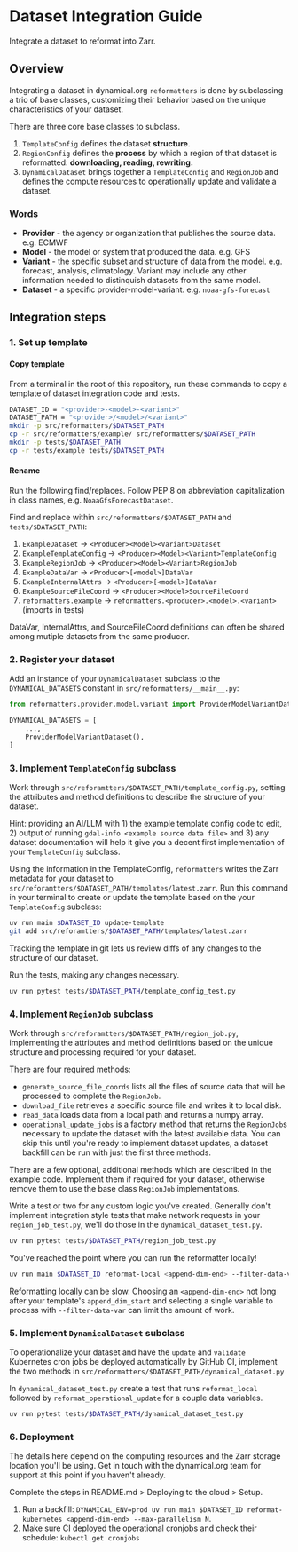 # Dataset Integration Guide
Integrate a dataset to reformat into Zarr.

## Overview
Integrating a dataset in dynamical.org `reformatters` is done by subclassing a trio of base classes, customizing their behavior based on the unique characteristics of your dataset.

There are three core base classes to subclass.
1. `TemplateConfig` defines the dataset **structure**.
1. `RegionConfig` defines the **process** by which a region of that dataset is reformatted: **downloading, reading, rewriting.**
1. `DynamicalDataset` brings together a `TemplateConfig` and `RegionJob` and defines the compute resources to operationally update and validate a dataset.

### Words
* **Provider** - the agency or organization that publishes the source data. e.g. ECMWF
* **Model** - the model or system that produced the data. e.g. GFS
* **Variant** - the specific subset and structure of data from the model. e.g. forecast, analysis, climatology. Variant may include any other information needed to distinquish datasets from the same model.
* **Dataset** - a specific provider-model-variant. e.g. `noaa-gfs-forecast`



## Integration steps

### 1. Set up template

#### Copy template
From a terminal in the root of this repository, run these commands to copy a template of dataset integration code and tests.
```bash
DATASET_ID = "<provider>-<model>-<variant>"
DATASET_PATH = "<provider>/<model>/<variant>"
mkdir -p src/reformatters/$DATASET_PATH
cp -r src/reformatters/example/ src/reformatters/$DATASET_PATH
mkdir -p tests/$DATASET_PATH
cp -r tests/example tests/$DATASET_PATH
```

#### Rename
Run the following find/replaces. Follow PEP 8 on abbreviation capitalization in class names, e.g. `NoaaGfsForecastDataset`.

Find and replace within `src/reformatters/$DATASET_PATH` and `tests/$DATASET_PATH`:
1. `ExampleDataset` -> `<Producer><Model><Variant>Dataset`
1. `ExampleTemplateConfig` -> `<Producer><Model><Variant>TemplateConfig`
1. `ExampleRegionJob` -> `<Producer><Model><Variant>RegionJob`
1. `ExampleDataVar` -> `<Producer>[<model>]DataVar`
1. `ExampleInternalAttrs` -> `<Producer>[<model>]DataVar`
1. `ExampleSourceFileCoord` -> `<Producer><Model>SourceFileCoord`
1. `reformatters.example` -> `reformatters.<producer>.<model>.<variant>` (imports in tests)

DataVar, InternalAttrs, and SourceFileCoord definitions can often be shared among mutiple datasets from the same producer.

### 2. Register your dataset

Add an instance of your `DynamicalDataset` subclass to the `DYNAMICAL_DATASETS` constant in `src/reformatters/__main__.py`:
```python
from reformatters.provider.model.variant import ProviderModelVariantDataset

DYNAMICAL_DATASETS = [
    ...,
    ProviderModelVariantDataset(),
]
```

### 3. Implement `TemplateConfig` subclass

Work through `src/reforamtters/$DATASET_PATH/template_config.py`, setting the attributes and method definitions to describe the structure of your dataset.

Hint: providing an AI/LLM with 1) the example template config code to edit, 2) output of running `gdal-info <example source data file>` and 3) any dataset documentation will help it give you a decent first implementation of your `TemplateConfig` subclass.

Using the information in the TemplateConfig, `reformatters` writes the Zarr metadata for your dataset to `src/reforamtters/$DATASET_PATH/templates/latest.zarr`.  Run this command in your terminal to create or update the template based on the your `TemplateConfig` subclass:
```bash
uv run main $DATASET_ID update-template
git add src/reforamtters/$DATASET_PATH/templates/latest.zarr
```
Tracking the template in git lets us review diffs of any changes to the structure of our dataset.

Run the tests, making any changes necessary.
```bash
uv run pytest tests/$DATASET_PATH/template_config_test.py
```

### 4. Implement `RegionJob` subclass

Work through `src/reforamtters/$DATASET_PATH/region_job.py`, implementing the attributes and method definitions based on the unique structure and processing required for your dataset.

There are four required methods:
* `generate_source_file_coords` lists all the files of source data that will be processed to complete the `RegionJob`.
* `download_file` retrieves a specific source file and writes it to local disk.
* `read_data` loads data from a local path and returns a numpy array.
* `operational_update_jobs` is a factory method that returns the `RegionJob`s necessary to update the dataset with the latest available data. You can skip this until you're ready to implement dataset updates, a dataset backfill can be run with just the first three methods.

There are a few optional, additional methods which are described in the example code. Implement them if required for your dataset, otherwise remove them to use the base class `RegionJob` implementations.

Write a test or two for any custom logic you've created. Generally don't implement integration style tests that make network requests in your `region_job_test.py`, we'll do those in the `dynamical_dataset_test.py`.
```bash
uv run pytest tests/$DATASET_PATH/region_job_test.py
```

You've reached the point where you can run the reformatter locally!
```bash
uv run main $DATASET_ID reformat-local <append-dim-end> --filter-data-var <data var name>
```
Reformatting locally can be slow. Choosing an `<append-dim-end>` not long after your template's `append_dim_start` and selecting a single variable to process with `--filter-data-var` can limit the amount of work.


### 5. Implement `DynamicalDataset` subclass

To operationalize your dataset and have the `update` and `validate` Kubernetes cron jobs be deployed automatically by GitHub CI, implement the two methods in `src/reformatters/$DATASET_PATH/dynamical_dataset.py`

In `dynamical_dataset_test.py` create a test that runs `reformat_local` followed by `reformat_operational_update` for a couple data variables.
```bash
uv run pytest tests/$DATASET_PATH/dynamical_dataset_test.py
```


### 6. Deployment

The details here depend on the computing resources and the Zarr storage location you'll be using. Get in touch with the dynamical.org team for support at this point if you haven't already.

Complete the steps in README.md > Deploying to the cloud > Setup.

1. Run a backfill: `DYNAMICAL_ENV=prod uv run main $DATASET_ID reformat-kubernetes <append-dim-end> --max-parallelism N`.
1. Make sure CI deployed the operational cronjobs and check their schedule: `kubectl get cronjobs`